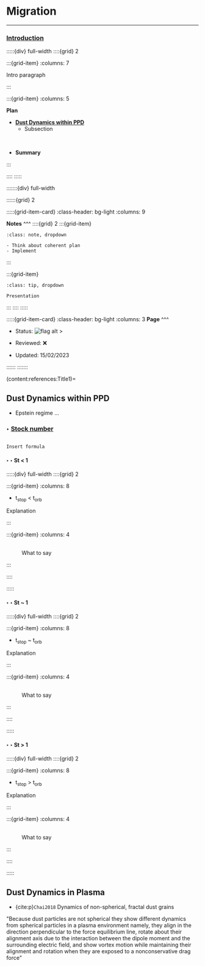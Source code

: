 # Migration

***

<h3> <strong> <u>  Introduction </u></strong> </h3>

:::::{div} full-width
::::{grid} 2

:::{grid-item}
:columns: 7

Intro paragraph

:::

:::{grid-item}
:columns: 5

**Plan**

- [**Dust Dynamics within PPD**](content:references:Title1) 
    - Subsection

<br>

- **Summary**

:::

::::
:::::


:::::::{div} full-width

::::::{grid} 2

:::::{grid-item-card}
:class-header: bg-light
:columns: 9

**Notes**
^^^
::::{grid} 2
:::{grid-item}

```{admonition} To Do
:class: note, dropdown

- Think about coherent plan
- Implement

```

:::

:::{grid-item}

```{admonition} Colaboration
:class: tip, dropdown

Presentation

```
:::
::::
:::::



:::::{grid-item-card}
:class-header: bg-light
:columns: 3
**Page**
^^^

- Status: ![flag alt >](../../Docs/Svg_icons/Under_construction.svg)
  
- Reviewed: &#x274C;
       
- Updated: 15/02/2023
   
::::::
:::::::

(content:references:Title1)=
## Dust Dynamics within PPD

- Epstein regime ...


### <strong> &#x2023; <u> Stock number </u></strong>

```{note}

Insert formula

```


#### <strong> &#x2023; &#x2023; St &#60; 1 </strong>

:::::{div} full-width
::::{grid} 2 

:::{grid-item}
:columns: 8 

- t<sub>stop</sub> < t<sub>orb</sub>

Explanation

:::

:::{grid-item}
:columns: 4

<figure id="transition-img">
<div class="images-Stoke">
<img src="../../_static/assets/Stoke/Stoke1a.png" alt="" class="two">
<img src="../../_static/assets/Stoke/Stoke2a.png" alt="" class="one">
</div>
<figcaption>What to say</figcaption>
</figure>
    
:::

::::

:::::
    
#### <strong> &#x2023; &#x2023; St ~ 1 </strong>


:::::{div} full-width
::::{grid} 2 

:::{grid-item}
:columns: 8 

- t<sub>stop</sub> ~ t<sub>orb</sub>

Explanation

:::

:::{grid-item}
:columns: 4

<figure id="transition-img">
<div class="images-Stoke">
<img src="../../_static/assets/Stoke/Stoke1b.png" alt="" class="two">
<img src="../../_static/assets/Stoke/Stoke2b.png" alt="" class="one">
</div>
<figcaption>What to say</figcaption>
</figure>
    
:::

::::

:::::
    

#### <strong> &#x2023; &#x2023; St &#62; 1 </strong>

:::::{div} full-width
::::{grid} 2 

:::{grid-item}
:columns: 8 

- t<sub>stop</sub> > t<sub>orb</sub>

Explanation

:::

:::{grid-item}
:columns: 4

<figure id="transition-img">
<div class="images-Stoke">
<img src="../../_static/assets/Stoke/Stoke1c.png" alt="" class="two">
<img src="../../_static/assets/Stoke/Stoke2c.png" alt="" class="one">
</div>
<figcaption>What to say</figcaption>
</figure>
    
:::

::::

:::::

## Dust Dynamics in Plasma



- {cite:p}`Chai2018` Dynamics of non-spherical, fractal dust grains

"Because dust particles are not spherical they show different dynamics from spherical particles in a plasma environment namely, they align in the direction perpendicular to the force equilibrium line, rotate about their alignment axis due to the interaction between the dipole moment and the surrounding electric field, and show vortex motion while maintaining their alignment and rotation when they are exposed to a nonconservative drag force"
    
    